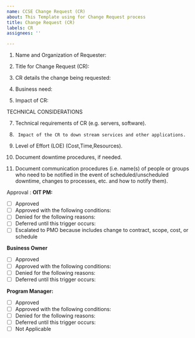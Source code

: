 ```yaml
---
name: CCSE Change Request (CR)
about: This Template using for Change Request process
title: Change Request (CR)
labels: CR
assignees: ''

---
```


1.	Name and Organization of Requester:  

2.	Title for Change Request (CR):

3.	CR details the change being requested:

4.	Business need:

5.	Impact of CR:

TECHNICAL CONSIDERATIONS 

7.	Technical requirements of CR (e.g. servers, software).

8.  	Impact of the CR to down stream services and other applications.

9.	Level of Effort (LOE) (Cost,Time,Resources).

10.	Document downtime procedures, if needed.

11.	Document communication procedures (i.e. name(s) of people or groups who need to be notified in the event of scheduled/unscheduled downtime, changes to processes, etc. and how to notify them).



 Approval :
**OIT PM:** 
- [ ] Approved
- [ ] Approved with the following conditions:
- [ ] Denied for the following reasons:
- [ ] Deferred until this trigger occurs:
- [ ] Escalated to PMO because includes change to contract, scope, cost, or schedule

**Business Owner**
- [ ] Approved
- [ ] Approved with the following conditions:
- [ ] Denied for the following reasons:
- [ ] Deferred until this trigger occurs:

**Program Manager:**
- [ ] Approved
- [ ] Approved with the following conditions:
- [ ] Denied for the following reasons:
- [ ] Deferred until this trigger occurs:
- [ ] Not Applicable
